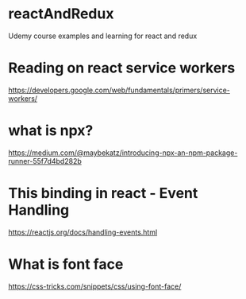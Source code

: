 # reactAndRedux
Udemy course examples and learning for react and redux

# Reading on react service workers
https://developers.google.com/web/fundamentals/primers/service-workers/

# what is npx?
https://medium.com/@maybekatz/introducing-npx-an-npm-package-runner-55f7d4bd282b

# This binding in react - Event Handling
https://reactjs.org/docs/handling-events.html

# What is font face
https://css-tricks.com/snippets/css/using-font-face/
